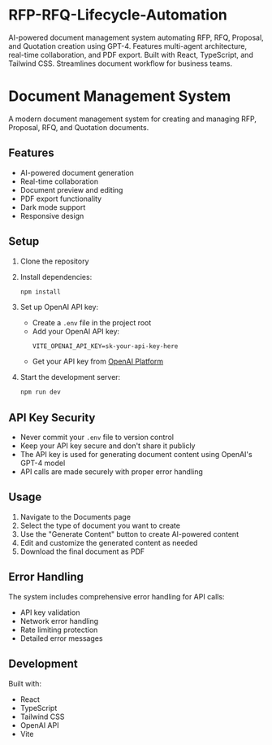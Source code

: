 # RFP-RFQ-Lifecycle-Automation
AI-powered document management system automating RFP, RFQ, Proposal, and Quotation creation using GPT-4. Features multi-agent architecture, real-time collaboration, and PDF export. Built with React, TypeScript, and Tailwind CSS. Streamlines document workflow for business teams.
# Document Management System

A modern document management system for creating and managing RFP, Proposal, RFQ, and Quotation documents.

## Features

- AI-powered document generation
- Real-time collaboration
- Document preview and editing
- PDF export functionality
- Dark mode support
- Responsive design

## Setup

1. Clone the repository
2. Install dependencies:
   ```bash
   npm install
   ```

3. Set up OpenAI API key:
   - Create a `.env` file in the project root
   - Add your OpenAI API key:
     ```
     VITE_OPENAI_API_KEY=sk-your-api-key-here
     ```
   - Get your API key from [OpenAI Platform](https://platform.openai.com/api-keys)

4. Start the development server:
   ```bash
   npm run dev
   ```

## API Key Security

- Never commit your `.env` file to version control
- Keep your API key secure and don't share it publicly
- The API key is used for generating document content using OpenAI's GPT-4 model
- API calls are made securely with proper error handling

## Usage

1. Navigate to the Documents page
2. Select the type of document you want to create
3. Use the "Generate Content" button to create AI-powered content
4. Edit and customize the generated content as needed
5. Download the final document as PDF

## Error Handling

The system includes comprehensive error handling for API calls:
- API key validation
- Network error handling
- Rate limiting protection
- Detailed error messages

## Development

Built with:
- React
- TypeScript
- Tailwind CSS
- OpenAI API
- Vite 
